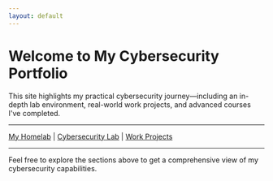 ```yaml
---
layout: default
---
```


# Welcome to My Cybersecurity Portfolio

This site highlights my practical cybersecurity journey—including an in-depth lab environment, real-world work projects, and advanced courses I've completed.

---

[My Homelab](./my-homelab.md) | [Cybersecurity Lab](./cybersecurity-lab.md) | [Work Projects](./work-projects.md)

---

Feel free to explore the sections above to get a comprehensive view of my cybersecurity capabilities.
